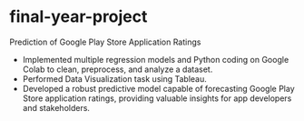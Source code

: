 # final-year-project
Prediction of Google Play Store Application Ratings  
-	Implemented multiple regression models and Python coding on Google Colab to clean, preprocess, and analyze a dataset. 
-	Performed Data Visualization task using Tableau.
-	Developed a robust predictive model capable of forecasting Google Play Store application ratings, providing valuable insights for app developers and stakeholders.
